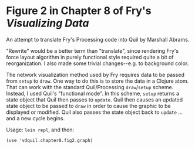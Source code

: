 Figure 2 in Chapter 8 of Fry's *Visualizing Data*
====

An attempt to translate Fry's Processing code into Quil by Marshall
Abrams.  

"Rewrite" would be a better term than "translate", since rendering Fry's
force layout algorithm in purely functional style required quite a bit
of reorganization.  I also made some trivial changes--e.g.  to
background color.

The network visualization method used by Fry requires data to be passed
from `setup` to `draw`.  One way to do this is to store the data in a
Clojure atom.  That can work with the standard Quil/Processing
`draw`/`setup` scheme. Instead, I used Quil's "functional mode".  In
this scheme, `setup` returns a state object that Quil then passes to
`update`.  Quil then causes an updated state object to be passed to
`draw` in order to cause the graphic to be displayed or modified.  Quil
also passes the state object back to `update` ... and a new cycle begins.

Usage: `lein repl`, and then:

`(use 'vdquil.chapter8.fig2.graph)`

